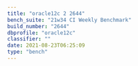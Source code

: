 ```yaml
---
title: "oracle12c 2 2644"
bench_suite: "21w34 CI Weekly Benchmark"
build_number: "2644"
dbprofile: "oracle12c"
classifier: ""
date: 2021-08-23T06:25:09
type: "bench"
---
```

